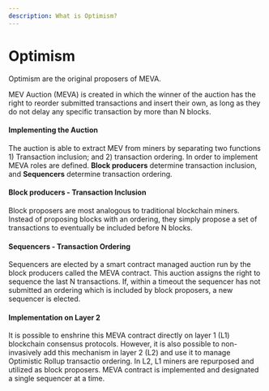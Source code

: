 ```yaml
---
description: What is Optimism?
---
```


# Optimism

Optimism are the original proposers of MEVA.

MEV Auction \(MEVA\) is created in which the winner of the auction has the right to reorder submitted transactions and insert their own, as long as they do not delay any specific transaction by more than N blocks.

#### Implementing the Auction <a id="implementing-the-auction"></a>

The auction is able to extract MEV from miners by separating two functions 1\) Transaction inclusion; and 2\) transaction ordering. In order to implement MEVA roles are defined. **Block producers** determine transaction inclusion, and **Sequencers** determine transaction ordering.

#### Block producers - Transaction Inclusion <a id="block-producers-transaction-inclusion"></a>

Block proposers are most analogous to traditional blockchain miners. Instead of proposing blocks with an ordering, they simply propose a set of transactions to eventually be included before N blocks.

#### Sequencers - Transaction Ordering <a id="sequencers-transaction-ordering"></a>

Sequencers are elected by a smart contract managed auction run by the block producers called the MEVA contract. This auction assigns the right to sequence the last N transactions. If, within a timeout the sequencer has not submitted an ordering which is included by block proposers, a new sequencer is elected.

#### Implementation on Layer 2 <a id="implementation-on-layer-2"></a>

It is possible to enshrine this MEVA contract directly on layer 1 \(L1\) blockchain consensus protocols. However, it is also possible to non-invasively add this mechanism in layer 2 \(L2\) and use it to manage Optimistic Rollup transactio ordering. In L2, L1 miners are repurposed and utilized as block proposers. MEVA contract is implemented and designated a single sequencer at a time.

